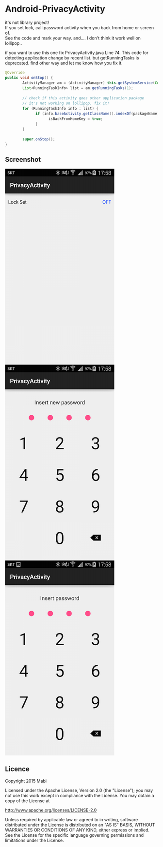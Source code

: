 # Android-PrivacyActivity
it's not library project!<br/>
If you set lock, call password activity when you back from home or screen of.<br/>
See the code and mark your way. and.... I don't think it work well on lollipop..

if you want to use this one fix PrivacyActivity.java Line 74.
This code for detecting application change by recent list.
but getRunningTasks is deprecated.
find other way and let me know how you fix it.
```java
@Override
public void onStop() {
		ActivityManager am = (ActivityManager) this.getSystemService(Context.ACTIVITY_SERVICE);
		List<RunningTaskInfo> list = am.getRunningTasks(1);

		// check if this activity goes other application package
		// it's not working on lollipop. fix it!
		for (RunningTaskInfo info : list) {
			  if (info.baseActivity.getClassName().indexOf(packageName) < 0) {
				    isBackFromHomeKey = true;
			  }
		}
		
		super.onStop();
}
```

## Screenshot
![](./screenshot_04.png)<br/>
![](./screenshot_05.png)<br/>
![](./screenshot_06.png)<br/>

## Licence
Copyright 2015 Mabi

Licensed under the Apache License, Version 2.0 (the "License"); you may not use this work except in compliance with the License. You may obtain a copy of the License at

http://www.apache.org/licenses/LICENSE-2.0

Unless required by applicable law or agreed to in writing, software distributed under the License is distributed on an "AS IS" BASIS, WITHOUT WARRANTIES OR CONDITIONS OF ANY KIND, either express or implied. See the License for the specific language governing permissions and limitations under the License.
